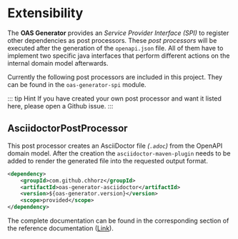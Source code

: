 # Extensibility

The **OAS Generator** provides an _Service Provider Interface (SPI)_ to register other dependencies as post processors.
These *post processors* will be executed after the generation of the `openapi.json` file.
All of them have to implement two specific java interfaces that perform different actions on the internal domain model afterwards.

Currently the following post processors are included in this project.
They can be found in the `oas-generator-spi` module.

::: tip Hint
If you have created your own post processor and want it listed here, please open a Github issue.
:::

## AsciidoctorPostProcessor
This post processor creates an AsciiDoctor file _(`.adoc`)_ from the OpenAPI domain model.
After the creation the `asciidoctor-maven-plugin` needs to be added to render the generated file into the requested output format.

``` xml
<dependency>
    <groupId>com.github.chhorz</groupId>
    <artifactId>oas-generator-asciidoctor</artifactId>
    <version>${oas-generator.version}</version>
    <scope>provided</scope>
</dependency>
```
The complete documentation can be found in the corresponding section of the reference documentation ([Link](https://chhorz.github.io/oas-generator/docs/oas-generator.html#_asciidoctorpostprocessor)).
